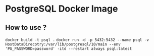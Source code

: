 # PostgreSQL Docker Image

## How to use ?

`docker build -t psql .`
`docker run -d -p 5432:5432 --name psql -v HostDataDirecotry:/var/lib/postgresql/10/main --env 'PG_PASSWORD=password' -itd --restart always psql:latest`
